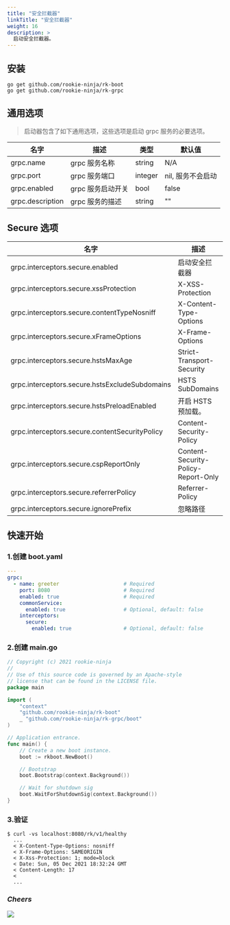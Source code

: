 ```yaml
---
title: "安全拦截器"
linkTitle: "安全拦截器"
weight: 16
description: >
  启动安全拦截器。
---
```


## 安装
```shell script
go get github.com/rookie-ninja/rk-boot
go get github.com/rookie-ninja/rk-grpc
```

## 通用选项
> 启动器包含了如下通用选项，这些选项是启动 grpc 服务的必要选项。

| 名字 | 描述 | 类型 | 默认值 |
| ------ | ------ | ------ | ------ |
| grpc.name | grpc 服务名称 | string | N/A |
| grpc.port | grpc 服务端口 | integer | nil, 服务不会启动 |
| grpc.enabled | grpc 服务启动开关 | bool | false |
| grpc.description | grpc 服务的描述 | string | "" |

## Secure 选项
| 名字 | 描述 | 类型 | 默认值 |
| ------ | ------ | ------ | ------ |
| grpc.interceptors.secure.enabled | 启动安全拦截器 | boolean | false |
| grpc.interceptors.secure.xssProtection | X-XSS-Protection | string | "1; mode=block" |
| grpc.interceptors.secure.contentTypeNosniff | X-Content-Type-Options | string | nosniff |
| grpc.interceptors.secure.xFrameOptions | X-Frame-Options | string | SAMEORIGIN |
| grpc.interceptors.secure.hstsMaxAge | Strict-Transport-Security | int | 0 |
| grpc.interceptors.secure.hstsExcludeSubdomains | HSTS SubDomains | bool | false |
| grpc.interceptors.secure.hstsPreloadEnabled | 开启 HSTS 预加载。 | bool | false |
| grpc.interceptors.secure.contentSecurityPolicy | Content-Security-Policy | string | "" |
| grpc.interceptors.secure.cspReportOnly | Content-Security-Policy-Report-Only | bool | false |
| grpc.interceptors.secure.referrerPolicy | Referrer-Policy | string | "" |
| grpc.interceptors.secure.ignorePrefix | 忽略路径 | []string | [] |

## 快速开始
### 1.创建 boot.yaml
```yaml
---
grpc:
  - name: greeter                     # Required
    port: 8080                        # Required
    enabled: true                     # Required
    commonService:
      enabled: true                   # Optional, default: false
    interceptors:
      secure:
        enabled: true                 # Optional, default: false
```

### 2.创建 main.go
```go
// Copyright (c) 2021 rookie-ninja
//
// Use of this source code is governed by an Apache-style
// license that can be found in the LICENSE file.
package main

import (
	"context"
	"github.com/rookie-ninja/rk-boot"
    _ "github.com/rookie-ninja/rk-grpc/boot"
)

// Application entrance.
func main() {
	// Create a new boot instance.
	boot := rkboot.NewBoot()

	// Bootstrap
	boot.Bootstrap(context.Background())

	// Wait for shutdown sig
	boot.WaitForShutdownSig(context.Background())
}
```

### 3.验证
```shell script
$ curl -vs localhost:8080/rk/v1/healthy
  ...
  < X-Content-Type-Options: nosniff
  < X-Frame-Options: SAMEORIGIN
  < X-Xss-Protection: 1; mode=block
  < Date: Sun, 05 Dec 2021 18:32:24 GMT
  < Content-Length: 17
  <
  ...
```

### _**Cheers**_
![](/bootstrapper/user-guide/cheers.png)